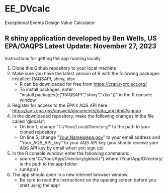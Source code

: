 # EE_DVcalc
Exceptional Events Design Value Calculator

R shiny application developed by Ben Wells, US EPA/OAQPS
Latest Update: November 27, 2023
--------------------------------------------------------

Instructions for getting the app running locally
1) Clone this Github repository to your local machine
2) Make sure you have the latest version of R with the following packages installed: RAQSAPI, shiny, xlsx
   - R can be downloaded for free from https://cran.r-project.org/
   - To install packages, enter "install.packages(c("RAQSAPI","shiny","xlsx"))" in the R console window
4) Register for access to the EPA's AQS API here: https://aqs.epa.gov/aqsweb/documents/data_api.html#signup
5) In the downloaded repository, make the following changes in the file called 'global.r':
   - On line 1, change "C:/Your/Local/Directory/" to the path to your cloned repository
   - On line 5, change "Your.Name@epa.gov" to your email address and "Your_AQS_API_key" to your AQS API key
     (you should receive your AQS API key by email when you sign up)
6) In the R console window, enter the following commands:
   - source("C:/Your/App/Directory/global.r") where /Your/App/Directory/ is the path to the app folder.
   - runApp()
7) The app should open in a new internet browser window
   - Be sure to read the instructions on the opening screen before you start using the app!
